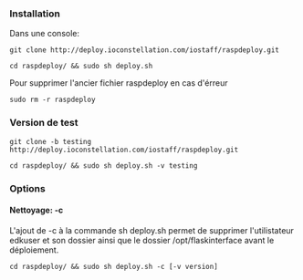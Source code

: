 ### Installation

Dans une console:

`git clone http://deploy.ioconstellation.com/iostaff/raspdeploy.git`

`cd raspdeploy/ && sudo sh deploy.sh`

Pour supprimer l'ancier fichier raspdeploy en cas d'érreur

`sudo rm -r raspdeploy`

### Version de test
`git clone -b testing http://deploy.ioconstellation.com/iostaff/raspdeploy.git`

`cd raspdeploy/ && sudo sh deploy.sh -v testing`

### Options
#### Nettoyage: -c
L'ajout de -c à la commande sh deploy.sh permet de supprimer l'utilistateur edkuser et son dossier ainsi que le dossier /opt/flaskinterface avant le déploiement.

`cd raspdeploy/ && sudo sh deploy.sh -c [-v version]`


